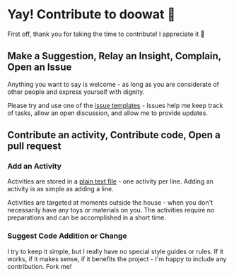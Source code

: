 # Yay! Contribute to doowat 🎉

First off, thank you for taking the time to contribute! I appreciate it 🤩

## Make a Suggestion, Relay an Insight, Complain, Open an Issue

Anything you want to say is welcome - as long as you are considerate of other people and express yourself with dignity.

Please try and use one of the [issue templates](https://github.com/doowat/doowat.github.io/issues/new/choose) - Issues help me keep track of tasks, allow an open discussion, and allow me to provide updates.

## Contribute an activity, Contribute code, Open a pull request

### Add an Activity
Activities are stored in a [plain text file](https://github.com/doowat/doowat.github.io/blob/main/src/activities/) - one activity per line. Adding an activity is as simple as adding a line.

Activities are targeted at moments outside the house - when you don't necessarily have any toys or materials on you. The activities require no preparations and can be accomplished in a short time.

### Suggest Code Addition or Change
I try to keep it simple, but I really have no special style guides or rules. If it works, if it makes sense, if it benefits the project - I'm happy to include any contribution. Fork me!
